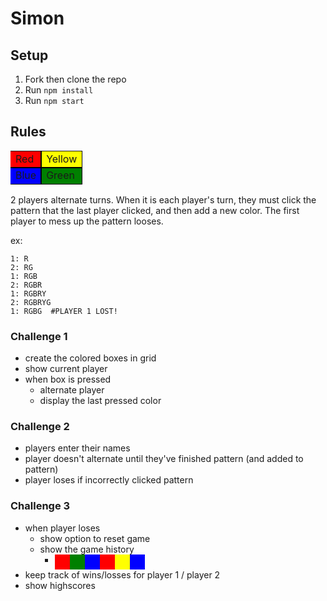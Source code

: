 # Simon

## Setup

1. Fork then clone the repo
1. Run `npm install`
1. Run `npm start`

## Rules

<style>
td {
    outline:1px solid black;
}
div.hist {
    display: inline-block;
    width: 24px;
    height: 24px;
}
</style>

<table>
    <tr>
        <td style="background:red">Red</td>
        <td style="background:yellow">Yellow</td>
    </tr>
    <tr>
        <td style="background:blue">Blue</td>
        <td style="background:green">Green</td>
    </tr>
</table>

2 players alternate turns.  When it is each player's turn, they must click the pattern that the last player clicked, and then add a new color.  The first player to mess up the pattern looses.

ex:

```
1: R
2: RG
1: RGB
2: RGBR
1: RGBRY
2: RGBRYG
1: RGBG  #PLAYER 1 LOST!
```

### Challenge 1

 - create the colored boxes in grid
 - show current player
 - when box is pressed
    - alternate player
    - display the last pressed color

### Challenge 2
 - players enter their names
 - player doesn't alternate until they've finished pattern (and added to pattern)
 - player loses if incorrectly clicked pattern
 
### Challenge 3
 - when player loses
    - show option to reset game
    - show the game history
        - <div class="hist" style="background: red">&nbsp;</div><div class="hist" style="background: green">&nbsp;</div><div class="hist" style="background: blue">&nbsp;</div><div class="hist" style="background: red">&nbsp;</div><div class="hist" style="background: yellow">&nbsp;</div><div class="hist" style="background: blue">&nbsp;</div>
 - keep track of wins/losses for player 1 / player 2
 - show highscores


